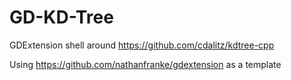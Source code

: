 # GD-KD-Tree

GDExtension shell around https://github.com/cdalitz/kdtree-cpp

Using https://github.com/nathanfranke/gdextension as a template
